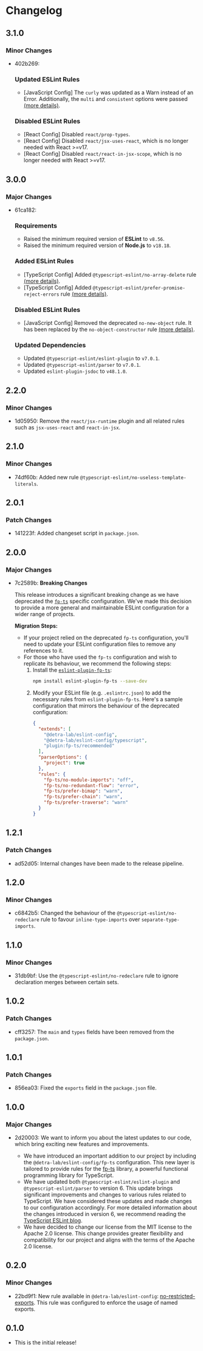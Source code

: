 # Changelog

## 3.1.0

### Minor Changes

- 402b269:

  ### Updated ESLint Rules

  - [JavaScript Config] The `curly` was updated as a Warn instead of an Error. Additionally, the `multi` and `consistent` options were passed [(more details)](https://eslint.org/docs/latest/rules/curly#consistent).

  ### Disabled ESLint Rules

  - [React Config] Disabled `react/prop-types`.
  - [React Config] Disabled `react/jsx-uses-react`, which is no longer needed with React >=v17.
  - [React Config] Disabled `react/react-in-jsx-scope`, which is no longer needed with React >=v17.

## 3.0.0

### Major Changes

- 61ca182:

  ### Requirements

  - Raised the minimum required version of **ESLint** to `v8.56`.
  - Raised the minimum required version of **Node.js** to `v18.18`.

  ### Added ESLint Rules

  - [TypeScript Config] Added `@typescript-eslint/no-array-delete` rule [(more details)](https://typescript-eslint.io/rules/no-array-delete).
  - [TypeScript Config] Added `@typescript-eslint/prefer-promise-reject-errors` rule [(more details)](https://typescript-eslint.io/rules/prefer-promise-reject-errors).

  ### Disabled ESLint Rules

  - [JavaScript Config] Removed the deprecated `no-new-object` rule. It has been replaced by the `no-object-constructor` rule [(more details)](https://eslint.org/docs/latest/rules/no-object-constructor).

  ### Updated Dependencies

  - Updated `@typescript-eslint/eslint-plugin` to `v7.0.1`.
  - Updated `@typescript-eslint/parser` to `v7.0.1`.
  - Updated `eslint-plugin-jsdoc` to `v48.1.0`.

## 2.2.0

### Minor Changes

- 1d05950: Remove the `react/jsx-runtime` plugin and all related rules such as `jsx-uses-react` and `react-in-jsx`.

## 2.1.0

### Minor Changes

- 74df60b: Added new rule `@typescript-eslint/no-useless-template-literals`.

## 2.0.1

### Patch Changes

- 141223f: Added changeset script in `package.json`.

## 2.0.0

### Major Changes

- 7c2589b: **Breaking Changes**

  This release introduces a significant breaking change as we have deprecated the [`fp-ts`](https://gcanti.github.io/fp-ts/) specific configuration.
  We've made this decision to provide a more general and maintainable ESLint configuration for a wider range of projects.

  **Migration Steps:**

  - If your project relied on the deprecated `fp-ts` configuration, you'll need to update your ESLint configuration files to remove any references to it.
  - For those who have used the `fp-ts` configuration and wish to replicate its behaviour, we recommend the following steps:
    1. Install the [`eslint-plugin-fp-ts`](https://github.com/buildo/eslint-plugin-fp-ts):
       ```sh
       npm install eslint-plugin-fp-ts --save-dev
       ```
    2. Modify your ESLint file (e.g. `.eslintrc.json`) to add the necessary rules from `eslint-plugin-fp-ts`. Here's a sample configuration that mirrors the behaviour of the deprecated configuration:
       ```json
       {
         "extends": [
           "@detra-lab/eslint-config",
           "@detra-lab/eslint-config/typescript",
           "plugin:fp-ts/recommended"
         ],
         "parserOptions": {
           "project": true
         },
         "rules": {
           "fp-ts/no-module-imports": "off",
           "fp-ts/no-redundant-flow": "error",
           "fp-ts/prefer-bimap": "warn",
           "fp-ts/prefer-chain": "warn",
           "fp-ts/prefer-traverse": "warn"
         }
       }
       ```

## 1.2.1

### Patch Changes

- ad52d05: Internal changes have been made to the release pipeline.

## 1.2.0

### Minor Changes

- c6842b5: Changed the behaviour of the `@typescript-eslint/no-redeclare` rule to favour `inline-type-imports` over `separate-type-imports`.

## 1.1.0

### Minor Changes

- 31db9bf: Use the `@typescript-eslint/no-redeclare` rule to ignore declaration merges between certain sets.

## 1.0.2

### Patch Changes

- cff3257: The `main` and `types` fields have been removed from the `package.json`.

## 1.0.1

### Patch Changes

- 856ea03: Fixed the `exports` field in the `package.json` file.

## 1.0.0

### Major Changes

- 2d20003: We want to inform you about the latest updates to our code, which bring exciting new features and improvements.

  - We have introduced an important addition to our project by including the `@detra-lab/eslint-config/fp-ts` configuration. This new layer is tailored to provide rules for the [fp-ts](https://gcanti.github.io/fp-ts/) library, a powerful functional programming library for TypeScript.
  - We have updated both `@typescript-eslint/eslint-plugin` and `@typescript-eslint/parser` to version 6. This update brings significant improvements and changes to various rules related to TypeScript. We have considered these updates and made changes to our configuration accordingly. For more detailed information about the changes introduced in version 6, we recommend reading the [TypeScript ESLint blog](https://typescript-eslint.io/blog/announcing-typescript-eslint-v6/).
  - We have decided to change our license from the MIT license to the Apache 2.0 license. This change provides greater flexibility and compatibility for our project and aligns with the terms of the Apache 2.0 license.

## 0.2.0

### Minor Changes

- 22bd9f1: New rule available in `@detra-lab/eslint-config`: [no-restricted-exports](https://eslint.org/docs/latest/rules/no-restricted-exports#options). This rule was configured to enforce the usage of named exports.

## 0.1.0

- This is the initial release!
